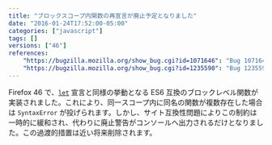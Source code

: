 ```yaml
---
title: "ブロックスコープ内関数の再宣言が廃止予定となりました"
date: "2016-01-24T17:52:00-05:00"
categories: ["javascript"]
tags: []
versions: ["46"]
references:
    "https://bugzilla.mozilla.org/show_bug.cgi?id=1071646": "Bug 1071646 - Implement ES6 block-level functions"
    "https://bugzilla.mozilla.org/show_bug.cgi?id=1235590": "Bug 1235590 - idbroker.webex.com sign up form and log-in broken"
---
```

Firefox 46 で、[`let`](https://developer.mozilla.org/ja/docs/Web/JavaScript/Reference/Statements/let) 宣言と同様の挙動となる ES6 互換のブロックレベル関数が実装されました。これにより、同一スコープ内に同名の関数が複数存在した場合は `SyntaxError` が投げられます。しかし、サイト互換性問題によりこの制約は一時的に緩和され、代わりに廃止警告がコンソールへ出力されるだけとなりました。この過渡的措置は近い将来削除されます。
